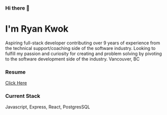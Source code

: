 ### Hi there 👋

# I'm Ryan Kwok
Aspiring full-stack developer contributing over 9 years of experience from the technical support/coaching side of the software industry. Looking to fulfill my passion and curiosity for creating and problem solving by pivoting to the software development side of the industry.
Vancouver, BC

### Resume
[Click Here](https://resume.creddle.io/resume/8xbo4kbd6hl)

### Current Stack
Javascript, Express, React, PostgresSQL


<!--
**kaj-kwok/kaj-kwok** is a ✨ _special_ ✨ repository because its `README.md` (this file) appears on your GitHub profile.

Here are some ideas to get you started:

- 🔭 I’m currently working on ...
- 🌱 I’m currently learning ...
- 👯 I’m looking to collaborate on ...
- 🤔 I’m looking for help with ...
- 💬 Ask me about ...
- 📫 How to reach me: ...
- 😄 Pronouns: ...
- ⚡ Fun fact: ...
-->
